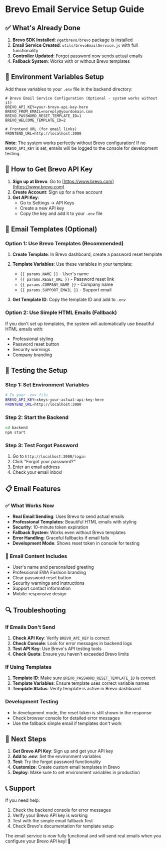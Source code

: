 # Brevo Email Service Setup Guide

## ✅ What's Already Done

1. **Brevo SDK Installed**: `@getbrevo/brevo` package is installed
2. **Email Service Created**: `utils/brevoEmailService.js` with full functionality
3. **Controller Updated**: Forgot password now sends actual emails
4. **Fallback System**: Works with or without Brevo templates

## 🔧 Environment Variables Setup

Add these variables to your `.env` file in the backend directory:

```env
# Brevo Email Service Configuration (Optional - system works without it)
BREVO_API_KEY=your-brevo-api-key-here
BREVO_FROM_EMAIL=noreply@yourdomain.com
BREVO_PASSWORD_RESET_TEMPLATE_ID=1
BREVO_WELCOME_TEMPLATE_ID=2

# Frontend URL (for email links)
FRONTEND_URL=http://localhost:3000
```

**Note**: The system works perfectly without Brevo configuration! If no `BREVO_API_KEY` is set, emails will be logged to the console for development testing.

## 📧 How to Get Brevo API Key

1. **Sign up at Brevo**: Go to [https://www.brevo.com](https://www.brevo.com)
2. **Create Account**: Sign up for a free account
3. **Get API Key**: 
   - Go to Settings → API Keys
   - Create a new API key
   - Copy the key and add it to your `.env` file

## 🎨 Email Templates (Optional)

### Option 1: Use Brevo Templates (Recommended)
1. **Create Template**: In Brevo dashboard, create a password reset template
2. **Template Variables**: Use these variables in your template:
   - `{{ params.NAME }}` - User's name
   - `{{ params.RESET_URL }}` - Password reset link
   - `{{ params.COMPANY_NAME }}` - Company name
   - `{{ params.SUPPORT_EMAIL }}` - Support email

3. **Get Template ID**: Copy the template ID and add to `.env`

### Option 2: Use Simple HTML Emails (Fallback)
If you don't set up templates, the system will automatically use beautiful HTML emails with:
- Professional styling
- Password reset button
- Security warnings
- Company branding

## 🚀 Testing the Setup

### Step 1: Set Environment Variables
```bash
# In your .env file
BREVO_API_KEY=xkeys-your-actual-api-key-here
FRONTEND_URL=http://localhost:3000
```

### Step 2: Start the Backend
```bash
cd backend
npm start
```

### Step 3: Test Forgot Password
1. Go to `http://localhost:3000/login`
2. Click "Forgot your password?"
3. Enter an email address
4. Check your email inbox!

## 📋 Email Features

### ✅ What Works Now
- **Real Email Sending**: Uses Brevo to send actual emails
- **Professional Templates**: Beautiful HTML emails with styling
- **Security**: 10-minute token expiration
- **Fallback System**: Works even without Brevo templates
- **Error Handling**: Graceful fallbacks if email fails
- **Development Mode**: Shows reset token in console for testing

### 📧 Email Content Includes
- User's name and personalized greeting
- Professional EWA Fashion branding
- Clear password reset button
- Security warnings and instructions
- Support contact information
- Mobile-responsive design

## 🔍 Troubleshooting

### If Emails Don't Send
1. **Check API Key**: Verify `BREVO_API_KEY` is correct
2. **Check Console**: Look for error messages in backend logs
3. **Test API Key**: Use Brevo's API testing tools
4. **Check Quota**: Ensure you haven't exceeded Brevo limits

### If Using Templates
1. **Template ID**: Make sure `BREVO_PASSWORD_RESET_TEMPLATE_ID` is correct
2. **Template Variables**: Ensure template uses correct variable names
3. **Template Status**: Verify template is active in Brevo dashboard

### Development Testing
- In development mode, the reset token is still shown in the response
- Check browser console for detailed error messages
- Use the fallback simple email if templates don't work

## 🎯 Next Steps

1. **Get Brevo API Key**: Sign up and get your API key
2. **Add to .env**: Set the environment variables
3. **Test**: Try the forgot password functionality
4. **Customize**: Create custom email templates in Brevo
5. **Deploy**: Make sure to set environment variables in production

## 📞 Support

If you need help:
1. Check the backend console for error messages
2. Verify your Brevo API key is working
3. Test with the simple email fallback first
4. Check Brevo's documentation for template setup

The email service is now fully functional and will send real emails when you configure your Brevo API key! 🎉
